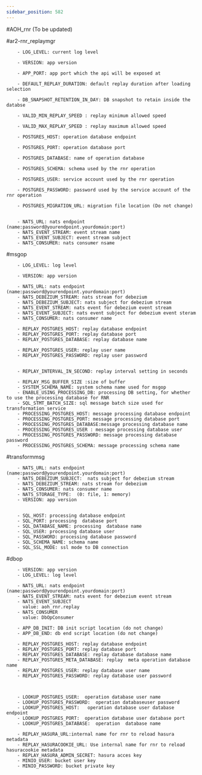 ```yaml
---
sidebar_position: 582
---
```


#AOH_rnr (To be updated)

#ar2-rnr_replaymgr

        - LOG_LEVEL: current log level

        - VERSION: app version

        - APP_PORT: app port which the api will be exposed at

        - DEFAULT_REPLAY_DURATION: default replay duration after loading selection

        - DB_SNAPSHOT_RETENTION_IN_DAY: DB snapshot to retain inside the databse

        - VALID_MIN_REPLAY_SPEED : replay minimum allowed speed

        - VALID_MAX_REPLAY_SPEED : replay maximum allowed speed

        - POSTGRES_HOST: operation database endpoint

        - POSTGRES_PORT: operation database port

        - POSTGRES_DATABASE: name of operation database

        - POSTGRES_SCHEMA: schema used by the rnr operation 

        - POSTGRES_USER: service account used by the rnr operation

        - POSTGRES_PASSWORD: password used by the service account of the rnr operation

        - POSTGRES_MIGRATION_URL: migration file location (Do not change)


        - NATS_URL: nats endpoint (name:password@yourendpoint.yourdomain:port)
        - NATS_EVENT_STREAM: event stream name
        - NATS_EVENT_SUBJECT: event stream subject
        - NATS_CONSUMER: nats consumer nsame

  #msgop

        - LOG_LEVEL: log level

        - VERSION: app version

        - NATS_URL: nats endpoint (name:password@yourendpoint.yourdomain:port)
        - NATS_DEBEZIUM_STREAM: nats stream for debezium
        - NATS_DEBEZIUM_SUBJECT: nats subject for debezium stream
        - NATS_EVENT_STREAM: nats event for debezium event stream 
        - NATS_EVENT_SUBJECT: nats event subject for debezium event steram
        - NATS_CONSUMER: nats consumer name

        - REPLAY_POSTGRES_HOST: replay database endpoint
        - REPLAY_POSTGRES_PORT: replay database port
        - REPLAY_POSTGRES_DATABASE: replay database name

        - REPLAY_POSTGRES_USER: replay user name 
        - REPLAY_POSTGRES_PASSWORD: replay user password


        - REPLAY_INTERVAL_IN_SECOND: replay interval setting in seconds

        - REPLAY_MSG_BUFFER_SIZE :size of buffer
        - SYSTEM_SCHEMA_NAME: system schema name used for msgop          
        - ENABLE_USING_PROCESSING_DB: processing DB setting, for whether to use the processing database for RNR
        - SQL_STMT_BATCH_SIZE: sql message batch size used for transformation service
        - PROCESSING_POSTGRES_HOST: message processing database endpoint
        - PROCESSING_POSTGRES_PORT: message processing database port
        - PROCESSING_POSTGRES_DATABASE:message processing database name
        - PROCESSING_POSTGRES_USER : message processing database user
        - PROCESSING_POSTGRES_PASSWORD: message processing database password
        - PROCESSING_POSTGRES_SCHEMA: message processing schema name
           
#transformmsg

        - NATS_URL: nats endpoint (name:password@yourendpoint.yourdomain:port)
        - NATS_DEBEZIUM_SUBJECT:  nats subject for debezium stream
        - NATS_DEBEZIUM_STREAM: nats stream for debezium
        - NATS_CONSUMER: nats consumer name
        - NATS_STORAGE_TYPE:  (0: file, 1: memory)
        - VERSION: app version
     
          
        - SQL_HOST: processing database endpoint
        - SQL_PORT: processing  database port
        - SQL_DATABASE_NAME: processing  database name
        - SQL_USER: processing database user
        - SQL_PASSWORD: processing database password
        - SQL_SCHEMA_NAME: schema name
        - SQL_SSL_MODE: ssl mode to DB connection         



#dbop

        - VERSION: app version
        - LOG_LEVEL: log level

        - NATS_URL: nats endpoint (name:password@yourendpoint.yourdomain:port)
        - NATS_EVENT_STREAM: nats event for debezium event stream
        - NATS_EVENT_SUBJECT
          value: aoh_rnr.replay
        - NATS_CONSUMER
          value: DbOpConsumer

        - APP_DB_INIT: DB init script location (do not change)
        - APP_DB_END: db end script location (do not change)

        - REPLAY_POSTGRES_HOST: replay database endpoint
        - REPLAY_POSTGRES_PORT: replay database port
        - REPLAY_POSTGRES_DATABASE: replay database database name
        - REPLAY_POSTGRES_META_DATABASE: replay  meta operation database name
        - REPLAY_POSTGRES_USER: replay database user name 
        - REPLAY_POSTGRES_PASSWORD: replay database user password



        - LOOKUP_POSTGRES_USER:  operation database user name
        - LOOKUP_POSTGRES_PASSWORD:  operation databaseuser password
        - LOOKUP_POSTGRES_HOST:   operation database user database endpoint
        - LOOKUP_POSTGRES_PORT:  operation database user database port
        - LOOKUP_POSTGRES_DATABASE:  operation  database name

        - REPLAY_HASURA_URL:internal name for rnr to reload hasura metadata
        - REPLAY_HASURACOOKIE_URL: Use internal name for rnr to reload hasuracookie metadata
        - REPLAY_HASURA_ADMIN_SECRET: hasura acces key
        - MINIO_USER: bucket user key
        - MINIO_PASSWORD: bucket private key

